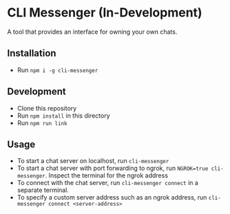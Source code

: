 # CLI Messenger (In-Development)

A tool that provides an interface for owning your own chats.

## Installation

- Run `npm i -g cli-messenger`

## Development

- Clone this repository
- Run `npm install` in this directory
- Run `npm run link`

## Usage

- To start a chat server on localhost, run `cli-messenger`
- To start a chat server with port forwarding to ngrok, run `NGROK=true cli-messenger`. Inspect the terminal for the ngrok address
- To connect with the chat server, run `cli-messenger connect` in a separate terminal.
- To specify a custom server address such as an ngrok address, run `cli-messenger connect <server-address>`